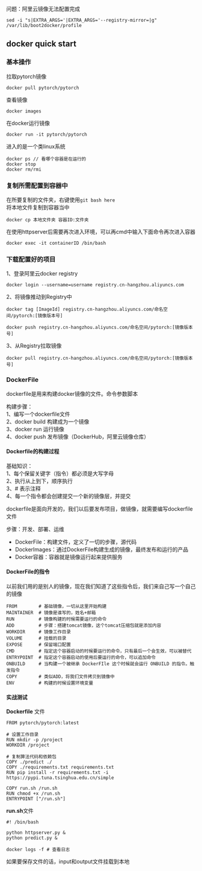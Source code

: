 
问题：阿里云镜像无法配置完成
```shell
sed -i "s|EXTRA_ARGS='|EXTRA_ARGS='--registry-mirror=|g" /var/lib/boot2docker/profile
```

## docker quick start
### 基本操作

拉取pytorch镜像

```shell
docker pull pytorch/pytorch
```

查看镜像
```shell
docker images 
```

在docker运行镜像
```shell
docker run -it pytorch/pytorch
```
进入的是一个类linux系统

```shell
docker ps // 看哪个容器是在运行的
docker stop
docker rm/rmi
```

### 复制所需配置到容器中

在所要复制的文件夹，右键使用`git bash here`\
将本地文件复制到容器当中
```shell
docker cp 本地文件夹 容器ID:文件夹
```

在使用httpserver后需要再次进入环境，可以再cmd中输入下面命令再次进入容器
```shell
docker exec -it containerID /bin/bash
```

### 下载配置好的项目

1、登录阿里云docker registry
```shell
docker login --username=username registry.cn-hangzhou.aliyuncs.com 
```

2、将镜像推动到Registry中
```shell
docker tag [ImageId] registry.cn-hangzhou.aliyuncs.com/命名空间/pytorch:[镜像版本号]

docker push registry.cn-hangzhou.aliyuncs.com/命名空间/pytorch:[镜像版本号]
```

3、从Registry拉取镜像
```shell
docker pull registry.cn-hangzhou.aliyuncs.com/命名空间/pytorch:[镜像版本号]
```

### **DockerFile**
dockerfile是用来构建docker镜像的文件。命令参数脚本

构建步骤：\
1、编写一个dockerfile文件\
2、docker build 构建成为一个镜像\
3、docker run 运行镜像\
4、docker push 发布镜像（DockerHub，阿里云镜像仓库）

#### **Dockerfile的构建过程**
基础知识：\
1、每个保留关键字（指令）都必须是大写字母\
2、执行从上到下，顺序执行\
3、# 表示注释\
4、每一个指令都会创建提交一个新的镜像层，并提交

dockerfile是面向开发的，我们以后要发布项目，做镜像，就需要编写dockerfile文件

步骤：开发、部署、运维
- DockerFile：构建文件，定义了一切的步骤，源代码
- DockerImages：通过DockerFile构建生成的镜像，最终发布和运行的产品
- Docker容器：容器就是镜像运行起来提供服务

#### **DockerFile的指令**
以前我们用的是别人的镜像，现在我们知道了这些指令后，我们来自己写一个自己的镜像
```shell
FROM        # 基础镜像，一切从这里开始构建
MAINTAINER  # 镜像是谁写的，姓名+邮箱
RUN         # 镜像构建的时候需要运行的命令
ADD         # 步骤：搭建tomcat镜像，这个tomcat压缩包就是添加内容
WORKDIR     # 镜像工作目录
VOLUME      # 挂载的目录
EXPOSE      # 保留端口配置
CMD         # 指定这个容器启动的时候要运行的命令，只有最后一个会生效，可以被替代
ENTRYPOINT  # 指定这个容器启动的使用后要运行的命令，可以追加命令
ONBUILD     # 当构建一个被继承 DockerFIle 这个时候就会运行 ONBUILD 的指令。触发指令
COPY        # 类似ADD，将我们文件拷贝到镜像中
ENV         # 构建的时候设置环境变量

```

#### **实战测试**

**Dockerfile** 文件  
```shell
FROM pytorch/pytorch:latest

# 设置工作目录
RUN mkdir -p /project
WORKDIR /project

# 复制算法代码和依赖包
COPY ./predict ./
COPY ./requirements.txt requirements.txt
RUN pip install -r requirements.txt -i https://pypi.tuna.tsinghua.edu.cn/simple

COPY run.sh /run.sh
RUN chmod +x /run.sh
ENTRYPOINT ["/run.sh"]
```

**run.sh**文件
```shell
#! /bin/bash

python httpserver.py &
python predict.py &
```

```shell
docker logs -f # 查看日志
```
如果要保存文件的话，input和output文件挂载到本地